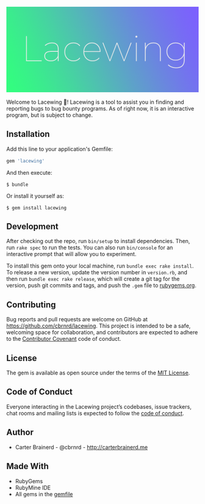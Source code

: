 ![lacewing](https://github.com/cbrnrd/lacewing/raw/master/img/text-gradient.png)

Welcome to Lacewing 🦗! Lacewing is a tool to assist you in finding and reporting 
bugs to bug bounty programs. As of right now, it is an interactive program, 
but is subject to change.

## Installation

Add this line to your application's Gemfile:

```ruby
gem 'lacewing'
```

And then execute:

    $ bundle

Or install it yourself as:

    $ gem install lacewing


## Development

After checking out the repo, run `bin/setup` to install dependencies. Then, run `rake spec` to run the tests. You can also run `bin/console` for an interactive prompt that will allow you to experiment.

To install this gem onto your local machine, run `bundle exec rake install`. To release a new version, update the version number in `version.rb`, and then run `bundle exec rake release`, which will create a git tag for the version, push git commits and tags, and push the `.gem` file to [rubygems.org](https://rubygems.org).

## Contributing

Bug reports and pull requests are welcome on GitHub at https://github.com/cbrnrd/lacewing. This project is intended to be a safe, welcoming space for collaboration, and contributors are expected to adhere to the [Contributor Covenant](http://contributor-covenant.org) code of conduct.

## License

The gem is available as open source under the terms of the [MIT License](https://opensource.org/licenses/MIT).

## Code of Conduct

Everyone interacting in the Lacewing project’s codebases, issue trackers, chat rooms and mailing lists is expected to follow the [code of conduct](https://github.com/cbrnrd/lacewing/blob/master/CODE_OF_CONDUCT.md).

## Author
- Carter Brainerd - @cbrnrd - http://carterbrainerd.me

## Made With
- RubyGems
- RubyMine IDE
- All gems in the [gemfile](https://github.com/cbrnrd/lacewing/blob/master/Gemfile)
